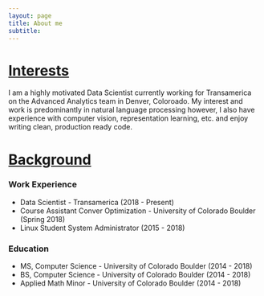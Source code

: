 ```yaml
---
layout: page
title: About me
subtitle: 
---
```


# <u> Interests </u>

I am a highly motivated Data Scientist currently working for Transamerica on the Advanced Analytics team in Denver, Coloroado. My interest and work is predominantly in natural language processing however, I also have experience with computer vision, representation learning, etc. and enjoy writing clean, production ready code.

# <u> Background </u>

### Work Experience

- Data Scientist - Transamerica (2018 - Present)
- Course Assistant Conver Optimization - University of Colorado Boulder (Spring 2018)
- Linux Student System Administrator (2015 - 2018)

### Education

- MS, Computer Science - University of Colorado Boulder (2014 - 2018)
- BS, Computer Science - University of Colorado Boulder (2014 - 2018)
- Applied Math Minor - University of Colorado Boulder (2014 - 2018)
